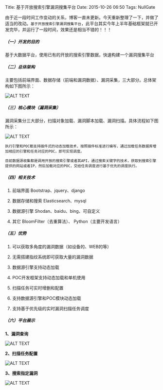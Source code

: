 Title: 基于开放搜索引擎漏洞搜集平台
Date: 2015-10-26 06:50
Tags: NullGate

由于近一段时间工作变动的关系，博客一直未更新。今天重新整理了一下，并做了适当的改动。`基于开放搜索引擎漏洞搜集平台`，此平台其实今年上半年基础框架就已开发完毕，并运行了一段时间，效果还是相当不错的！！！

##### **（一）开发的目的** 

基于大数据平台，使用已有的开放的搜索引擎数据，快速构建一个漏洞搜集平台


##### **（二）总体架构**

主要包括前端界面、数据存储（前端和漏洞数据）、漏洞采集，三大部分。总体架构如下图所示：

![ALT TEXT](/static/images/nullgate-1.gif)


##### **（三）核心模块（漏洞采集）**

漏洞采集分三大部分，扫描对象加载、漏洞脚本加载、漏洞扫描。具体流程如下图所示：

![ALT TEXT](/static/images/nullgate-2.gif)

    执行引擎和POC都支持插件式的动态加载技术，按照插件标准进行编写，通过加载任务数据库增加相应的引擎和任务对应的POC，即可实现调度。

    目前数据源收集都是调用开放的搜索引擎或者其API，通过搜索关键字的技术，获取到搜索引擎提供的网站或者IP，然后加载对应的POC，交给任务调度进行基于优先的调度执行。

##### **（四）相关技术**

1. 前端界面  Bootstrap、jquery、django

2. 数据存储和搜索  Elasticsearch、mysql

3. 数据源引擎  Shodan、baidu、bing、可自定义

4. 其它  BloomFilter（去重算法）、 Python（主要开发语言）


##### **（五）优势**

1. 可以获取多角度的漏洞数据（如设备的、WEB的等）

2. 无需搭建指纹系统即可获取大量的漏洞数据

3. 数据源引擎支持动态加载

4. POC开发框架支持动态加载和单机使用

5. 扫描任务可实时增删和配置

6. 支持数据源引擎和POC模块动态加载

7. 支持基于优先级的实时漏洞扫描任务调度


##### **（六）平台展示**

**1、漏洞查询**

   ![ALT TEXT](/static/images/nullgate-3.gif)
 
**2、扫描任务配置**

   ![ALT TEXT](/static/images/nullgate-4.gif)

**3、搜索指定漏洞**

   ![ALT TEXT](/static/images/nullgate-5.gif)


